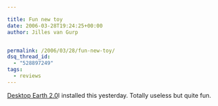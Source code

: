 ```yaml
---

title: Fun new toy
date: 2006-03-28T19:24:25+00:00
author: Jilles van Gurp


permalink: /2006/03/28/fun-new-toy/
dsq_thread_id:
  - "528897249"
tags:
  - reviews
---
```

[Desktop Earth 2.0](http://codefromthe70s.org/desktopearth_dl.asp)I installed this yesterday. Totally useless but quite fun.